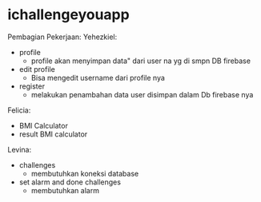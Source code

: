 # ichallengeyouapp

Pembagian Pekerjaan:
Yehezkiel:
- profile
  - profile akan menyimpan data" dari user na yg di smpn DB firebase
- edit profile
  - Bisa mengedit username dari profile nya  
- register
  - melakukan penambahan data user disimpan dalam Db firebase nya 


Felicia:
- BMI Calculator
- result BMI calculator

Levina:
- challenges
  - membutuhkan koneksi database
- set alarm and done challenges
  - membutuhkan alarm
